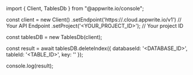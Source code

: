 import { Client, TablesDb } from "@appwrite.io/console";

const client = new Client()
    .setEndpoint('https://<REGION>.cloud.appwrite.io/v1') // Your API Endpoint
    .setProject('<YOUR_PROJECT_ID>'); // Your project ID

const tablesDB = new TablesDb(client);

const result = await tablesDB.deleteIndex({
    databaseId: '<DATABASE_ID>',
    tableId: '<TABLE_ID>',
    key: ''
});

console.log(result);
